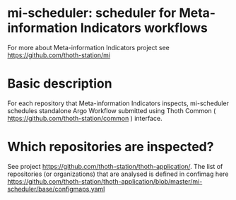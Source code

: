 # mi-scheduler: scheduler for Meta-information Indicators workflows
For more about Meta-information Indicators project see https://github.com/thoth-station/mi

# Basic description
For each repository that Meta-information Indicators inspects, mi-scheduler schedules standalone
Argo Workflow submitted using Thoth Common ( https://github.com/thoth-station/common ) interface.

# Which repositories are inspected?
See project https://github.com/thoth-station/thoth-application/. The list of repositories (or organizations)
that are analysed is defined in confimag here https://github.com/thoth-station/thoth-application/blob/master/mi-scheduler/base/configmaps.yaml